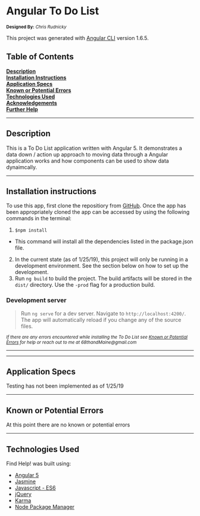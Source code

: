 # Angular To Do List
<sup>**Designed By:** _Chris Rudnicky_</sup>

This project was generated with [Angular CLI](https://github.com/angular/angular-cli) version 1.6.5.


## Table of Contents

**[Description](#description)**<br>
**[Installation Instructions](#installation-instructions)**<br>
**[Application Specs](#application-specs)**<br>
**[Known or Potential Errors](#known-or-potential-errors)**<br>
**[Technologies Used](#technologies-used)**<br>
**[Acknowledgements](#acknowledgements)**<br>
**[Further Help](#further-help)**

---
## Description

This is a To Do List application written with Angular 5. It demonstrates a data down / action up approach to moving data through a Angular application works and how components can be used to show data dynaimcally.

---

## Installation instructions

To use this app, first clone the repositiory from [GitHub](https://github.com/68thandMaine/ToDo_angular.git). Once the app has been appropriately cloned the app can be accessed by using the following commands in the terminal:
1. `$npm install`
  - This command will install all the dependencies listed in the package.json file.
2. In the current state (as of 1/25/19), this project will only be running in a development environment. See the section below on how to set up the development.
3. Run `ng build` to build the project. The build artifacts will be stored in the `dist/` directory. Use the `-prod` flag for a production build.

### Development server

>  Run `ng serve` for a dev server. Navigate to `http://localhost:4200/`. The app will automatically reload if you change any of the source files.


<sub>_If there are any errors encountered while installing the To Do List see [Known or Potential Errors](#known-or-potential-errors) for help or reach out to me at 68thandMaine@gmail.com_</sub>

---
---
## Application Specs

Testing has not been implemented as of 1/25/19

---
## Known or Potential Errors

At this point there are no known or potential errors

---
## Technologies Used

  Find Help! was built using:
- [Angular 5](https://angular.io/)
- [Jasmine](https://jasmine.github.io/)
- [Javascript - ES6](http://es6-features.org/#Constants)
- [jQuery](https://jquery.com/)
- [Karma](https://karma-runner.github.io/latest/index.html)
- [Node Package Manager](https://www.npmjs.com/get-npm)
